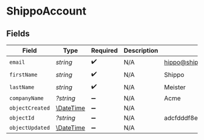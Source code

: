 # ShippoAccount


## Fields

| Field                                                         | Type                                                          | Required                                                      | Description                                                   | Example                                                       |
| ------------------------------------------------------------- | ------------------------------------------------------------- | ------------------------------------------------------------- | ------------------------------------------------------------- | ------------------------------------------------------------- |
| `email`                                                       | *string*                                                      | :heavy_check_mark:                                            | N/A                                                           | hippo@shippo.com                                              |
| `firstName`                                                   | *string*                                                      | :heavy_check_mark:                                            | N/A                                                           | Shippo                                                        |
| `lastName`                                                    | *string*                                                      | :heavy_check_mark:                                            | N/A                                                           | Meister                                                       |
| `companyName`                                                 | *?string*                                                     | :heavy_minus_sign:                                            | N/A                                                           | Acme                                                          |
| `objectCreated`                                               | [\DateTime](https://www.php.net/manual/en/class.datetime.php) | :heavy_minus_sign:                                            | N/A                                                           |                                                               |
| `objectId`                                                    | *?string*                                                     | :heavy_minus_sign:                                            | N/A                                                           | adcfdddf8ec64b84ad22772bce3ea37a                              |
| `objectUpdated`                                               | [\DateTime](https://www.php.net/manual/en/class.datetime.php) | :heavy_minus_sign:                                            | N/A                                                           |                                                               |